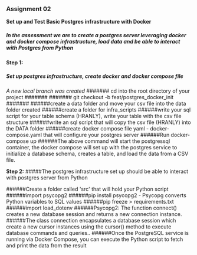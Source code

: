 ### Assignment 02 ###

**Set up and Test Basic Postgres infrastructure with Docker**

##### In the assessment we are to create a postgres server leveraging docker and docker compose infrastructure, load data and be able to interact with Postgres from Python #####

**Step 1:**
##### Set up postgres infrastructure, create docker and docker compose file ####

*A new local branch was created*
####### cd into the root directory of your project #######
####### git checkout -b feat/postgres_docker_init #######
######create a data folder and move your csv file into the data folder created
######create a folder for infra_scripts
######write your sql script for your table schema (HRANLY), write your table with the csv file structure
######write an sql script that will copy the csv file (HRANLY) into the DATA folder
######create docker compose file yaml - docker-compose.yaml that will configure your postgres server
######Run docker-compose up
######The above command will start the postgressql container, the docker compose will set up with the postgres service to initialize a database schema, creates a table, and load the data from a CSV file.

**Step 2:**
#####The postgres infrastructure set up should be able to interact with postgres server from Python

######Create a folder called 'src' that will hold your Python script
######import psycopg2
######pip install psycopg2 - Psycopg converts Python variables to SQL values
######pip freeze > requirements.txt
######import load_dotenv 
######Psycopg2: The function connect() creates a new database session and returns a new connection instance.
######The class connection encapsulates a database session which create a new cursor instances using the cursor() method to execute database commands and queries..
######Once the PostgreSQL service is running via Docker Compose, you can execute the Python script to fetch and print the data from the result





